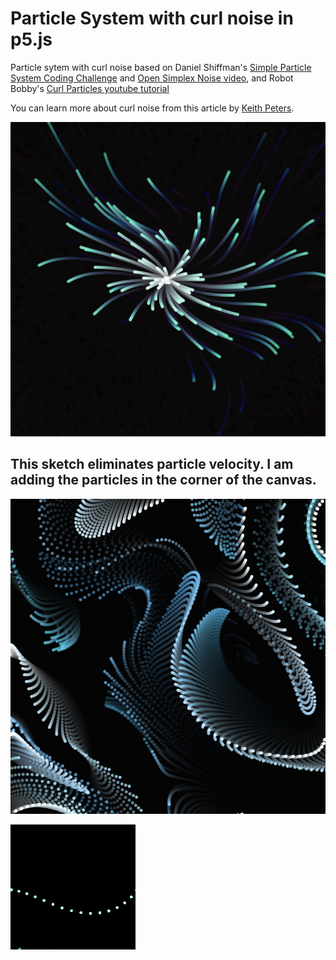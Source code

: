 # Particle System with curl noise in p5.js

Particle sytem with curl noise based on Daniel Shiffman's [Simple Particle System Coding Challenge](https://thecodingtrain.com/challenges/78-simple-particle-system) and [Open Simplex Noise video](), and Robot Bobby's [Curl Particles youtube tutorial](https://www.youtube.com/watch?v=gvMNixP1S5o)

You can learn more about curl noise from this article by [Keith Peters](https://www.bit-101.com/blog/2021/07/curl-noise/).


![](assets/curl.png)


## This sketch eliminates particle velocity.  I am adding the particles in the corner of the canvas.

![](assets/spiral_particles.jpg)


![](https://github.com/kfahn22/noise/blob/new/assets/GIF_swirl.gif)
